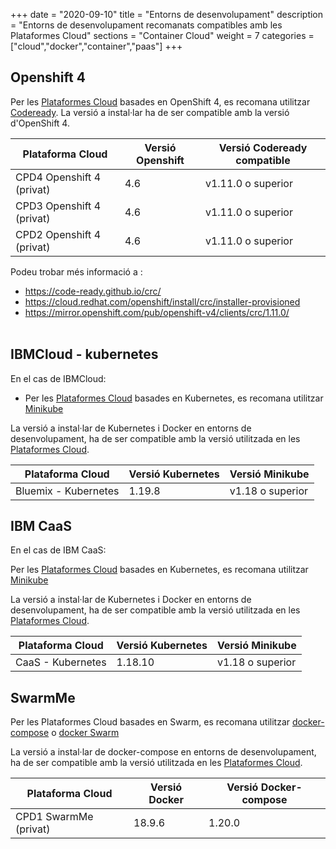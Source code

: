 +++
date        = "2020-09-10"
title       = "Entorns de desenvolupament"
description = "Entorns de desenvolupament recomanats compatibles amb les Plataformes Cloud"
sections    = "Container Cloud"
weight      = 7
categories  = ["cloud","docker","container","paas"]
+++

## Openshift 4

Per les [Plataformes Cloud](http://canigo.ctti.gencat.cat/cloud/plataformes-cloud/) basades en OpenShift 4, es recomana utilitzar [Codeready](https://developers.redhat.com/products/codeready-containers/overview). La versió a instal·lar ha de ser compatible amb la versió d'OpenShift 4.

**Plataforma Cloud**  | **Versió Openshift**   | **Versió Codeready compatible**
------------ | ------------ | ------------
CPD4 Openshift 4 (privat)  |  4.6  | v1.11.0 o superior
CPD3 Openshift 4 (privat)  |  4.6  | v1.11.0 o superior
CPD2 Openshift 4 (privat)  |  4.6  | v1.11.0 o superior

Podeu trobar més informació a :
- https://code-ready.github.io/crc/
- https://cloud.redhat.com/openshift/install/crc/installer-provisioned
- https://mirror.openshift.com/pub/openshift-v4/clients/crc/1.11.0/
<br/><br/>

## IBMCloud - kubernetes

En el cas de IBMCloud:

* Per les [Plataformes Cloud](http://canigo.ctti.gencat.cat/cloud/plataformes-cloud/) basades en Kubernetes, es recomana utilitzar [Minikube](https://kubernetes.io/docs/getting-started-guides/minikube/)

La versió a instal·lar de Kubernetes i  Docker en entorns de desenvolupament, ha de ser compatible amb la versió utilitzada en les [Plataformes Cloud](http://canigo.ctti.gencat.cat/cloud/plataformes-cloud/).


**Plataforma Cloud**  | **Versió Kubernetes**   |  **Versió Minikube**
------------ | ------------ | ------------
Bluemix - Kubernetes  |  1.19.8  | v1.18 o superior

## IBM CaaS

En el cas de IBM CaaS:

Per les [Plataformes Cloud](http://canigo.ctti.gencat.cat/cloud/plataformes-cloud/) basades en Kubernetes, es recomana utilitzar [Minikube](https://kubernetes.io/docs/getting-started-guides/minikube/)

La versió a instal·lar de Kubernetes i Docker en entorns de desenvolupament, ha de ser compatible amb la versió utilitzada en les [Plataformes Cloud](http://canigo.ctti.gencat.cat/cloud/plataformes-cloud/).

**Plataforma Cloud**  | **Versió Kubernetes**   |  **Versió Minikube**
------------ | ------------ | ------------
CaaS - Kubernetes  |  1.18.10  | v1.18 o superior

## SwarmMe

Per les Plataformes Cloud basades en Swarm, es recomana utilitzar  [docker-compose](https://docs.docker.com/compose/) o [docker Swarm]((https://docs.docker.com/engine/swarm/))

La versió a instal·lar de docker-compose en entorns de desenvolupament, ha de ser compatible amb la versió utilitzada en les [Plataformes Cloud](http://canigo.ctti.gencat.cat/cloud/plataformes-cloud/).

**Plataforma Cloud**  | **Versió Docker**   | **Versió Docker-compose**
------------ | ------------ | ------------
CPD1 SwarmMe (privat)	| 18.9.6 | 1.20.0

